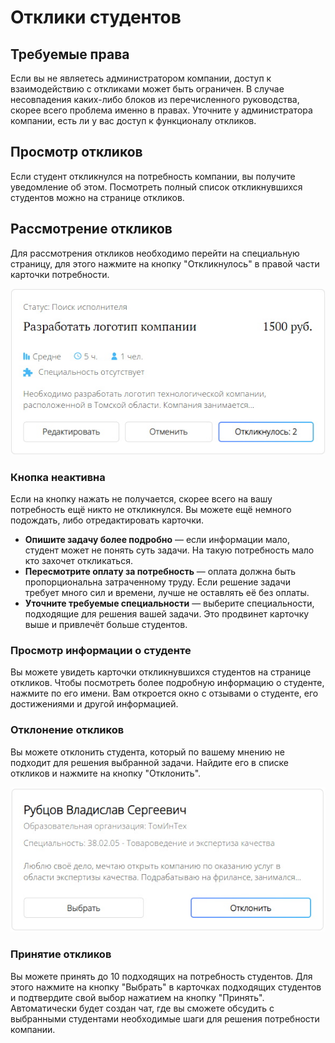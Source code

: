 # Отклики студентов

## Требуемые права
Если вы не являетесь администратором компании, доступ к взаимодействию с откликами может быть ограничен. В случае несовпадения каких-либо блоков из перечисленного руководства, скорее всего проблема именно в правах. Уточните у администратора компании, есть ли у вас доступ к функционалу откликов.

## Просмотр откликов
Если студент откликнулся на потребность компании, вы получите уведомление об этом. Посмотреть полный список откликнувшихся студентов можно на странице откликов.

## Рассмотрение откликов
Для рассмотрения откликов необходимо перейти на специальную страницу, для этого нажмите на кнопку "Откликнулось" в правой части карточки потребности.

![КнопкаОткликов.jpg](../files/КнопкаОткликов.jpg)

### Кнопка неактивна
Если на кнопку нажать не получается, скорее всего на вашу потребность ещё никто не откликнулся. Вы можете ещё немного подождать, либо отредактировать карточки.

- **Опишите задачу более подробно** — если информации мало, студент может не понять суть задачи. На такую потребность мало кто захочет откликаться.
- **Пересмотрите оплату за потребность** — оплата должна быть пропорциональна затраченному труду. Если решение задачи требует много сил и времени, лучше не оставлять её без оплаты.
- **Уточните требуемые специальности** — выберите специальности, подходящие для решения вашей задачи. Это продвинет карточку выше и привлечёт больше студентов.

### Просмотр информации о студенте
Вы можете увидеть карточки откликнувшихся студентов на странице откликов. Чтобы посмотреть более подробную информацию о студенте, нажмите по его имени. Вам откроется окно с отзывами о студенте, его достижениями и другой информацией.

### Отклонение откликов
Вы можете отклонить студента, который по вашему мнению не подходит для решения выбранной задачи. Найдите его в списке откликов и нажмите на кнопку "Отклонить".

![КнопкаОтклонения.jpg](../files/КнопкаОтклонения.jpg)

### Принятие откликов
Вы можете принять до 10 подходящих на потребность студентов. Для этого нажмите на кнопку "Выбрать" в карточках подходящих студентов и подтвердите свой выбор нажатием на кнопку "Принять". Автоматически будет создан чат, где вы сможете обсудить с выбранными студентами необходимые шаги для решения потребности компании.
